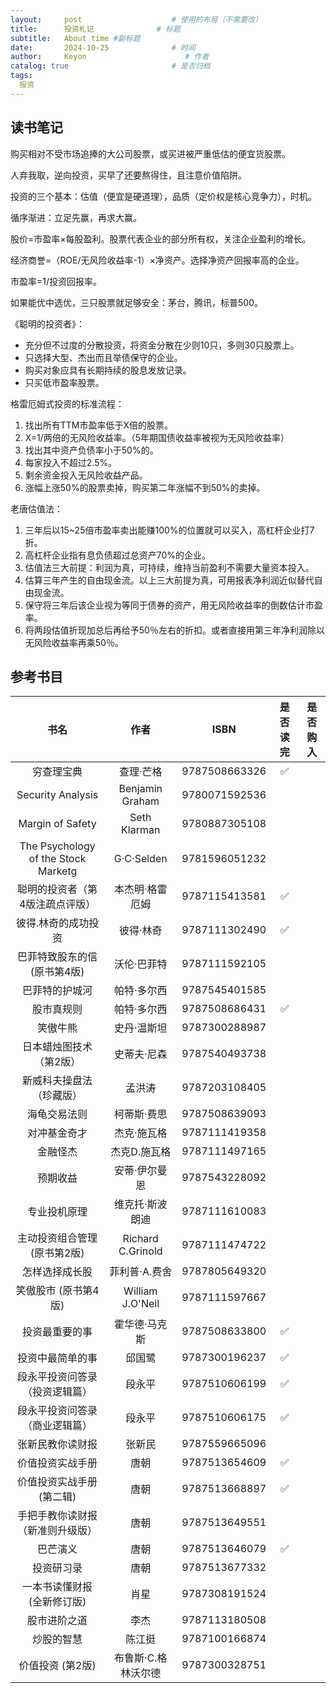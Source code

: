 ```yaml
---
layout:     post                    # 使用的布局（不需要改）
title:      投资札记              # 标题 
subtitle:   About time #副标题
date:       2024-10-25              # 时间
author:     Keyon                      # 作者
catalog: true                       # 是否归档
tags:
  投资
---
```


## 读书笔记

购买相对不受市场追捧的大公司股票，或买进被严重低估的便宜货股票。

人弃我取，逆向投资，买早了还要熬得住，且注意价值陷阱。

投资的三个基本：估值（便宜是硬道理），品质（定价权是核心竞争力），时机。

循序渐进：立足先赢，再求大赢。

股价=市盈率×每股盈利。股票代表企业的部分所有权，关注企业盈利的增长。

经济商誉=（ROE/无风险收益率-1）×净资产。选择净资产回报率高的企业。

市盈率=1/投资回报率。

如果能优中选优，三只股票就足够安全：茅台，腾讯，标普500。

《聪明的投资者》：

* 充分但不过度的分散投资，将资金分散在少则10只，多则30只股票上。
* 只选择大型、杰出而且举债保守的企业。
* 购买对象应具有长期持续的股息发放记录。
* 只买低市盈率股票。

格雷厄姆式投资的标准流程：

1. 找出所有TTM市盈率低于X倍的股票。
2. X=1/两倍的无风险收益率。（5年期国债收益率被视为无风险收益率）
3. 找出其中资产负债率小于50%的。
4. 每家投入不超过2.5%。
5. 剩余资金投入无风险收益产品。
6. 涨幅上涨50%的股票卖掉，购买第二年涨幅不到50%的卖掉。

老唐估值法：

1. 三年后以15~25倍市盈率卖出能赚100%的位置就可以买入，高杠杆企业打7折。
2. 高杠杆企业指有息负债超过总资产70%的企业。
3. 估值法三大前提：利润为真，可持续，维持当前盈利不需要大量资本投入。
4. 估算三年产生的自由现金流。以上三大前提为真，可用报表净利润近似替代自由现金流。
5. 保守将三年后该企业视为等同于债券的资产，用无风险收益率的倒数估计市盈率。
6. 将两段估值折现加总后再给予50％左右的折扣。或者直接用第三年净利润除以无风险收益率再乘50％。

## 参考书目

| 书名 | 作者 | ISBN | 是否读完 | 是否购入 |
| :----: | :----: | :----: | :----: | :----: |
| 穷查理宝典 | 查理·芒格 | 9787508663326 | ✅ |  |
| Security Analysis | Benjamin Graham | 9780071592536 |  |  |
| Margin of Safety | Seth Klarman | 9780887305108 |  |  |
| The Psychology of the Stock Marketg | G·C·Selden | 9781596051232 |  |  |
| 聪明的投资者（第4版注疏点评版） | 本杰明·格雷厄姆 | 9787115413581 | ✅ |  |
| 彼得.林奇的成功投资 | 彼得·林奇 | 9787111302490 | ✅ |  |
| 巴菲特致股东的信 (原书第4版) | 沃伦·巴菲特 | 9787111592105 |  |  |
| 巴菲特的护城河 | 帕特·多尔西 | 9787545401585 |  |  |
| 股市真规则 | 帕特·多尔西 | 9787508686431 | ✅ |  |
| 笑傲牛熊 | 史丹·温斯坦 | 9787300288987 |  |  |
| 日本蜡烛图技术（第2版） | 史蒂夫·尼森 | 9787540493738 |  |  |
| 新威科夫操盘法（珍藏版） | 孟洪涛 | 9787203108405 |  |  |
| 海龟交易法则 | 柯蒂斯·费思 | 9787508639093 |  |  |
| 对冲基金奇才 | 杰克·施瓦格 | 9787111419358 |  |  |
| 金融怪杰 | 杰克D.施瓦格 | 9787111497165 |  |  |
| 预期收益 | 安蒂·伊尔曼恩 | 9787543228092 |  |  |
| 专业投机原理 | 维克托·斯波朗迪 | 9787111610083 |  |  |
| 主动投资组合管理 (原书第2版) | Richard C.Grinold | 9787111474722 |  |  |
| 怎样选择成长股 | 菲利普·A.费舍 | 9787805649320 |  |  |
| 笑傲股市 (原书第4版) | William J.O'Neil | 9787111597667 |  |  |
| 投资最重要的事 | 霍华德·马克斯 | 9787508633800 | ✅ |  |
| 投资中最简单的事 | 邱国鹭 | 9787300196237 | ✅ |  |
| 段永平投资问答录（投资逻辑篇） | 段永平 | 9787510606199 | ✅ |  |
| 段永平投资问答录（商业逻辑篇） | 段永平 | 9787510606175 | ✅ |  |
| 张新民教你读财报 | 张新民 | 9787559665096 |  |  |
| 价值投资实战手册 | 唐朝 | 9787513654609 | ✅ |  |
| 价值投资实战手册 (第二辑) | 唐朝 | 9787513668897 | ✅ |  |
| 手把手教你读财报（新准则升级版） | 唐朝 | 9787513649551 |  |  |
| 巴芒演义 | 唐朝 | 9787513646079 | ✅ |  |
| 投资研习录 | 唐朝 | 9787513677332 |  |  |
| 一本书读懂财报 (全新修订版) | 肖星 | 9787308191524 |  |  |
| 股市进阶之道 | 李杰 | 9787113180508 |  |  |
| 炒股的智慧 | 陈江挺 | 9787100166874 |  |  |
| 价值投资 (第2版) | 布鲁斯·C.格林沃尔德 | 9787300328751 |  |  |